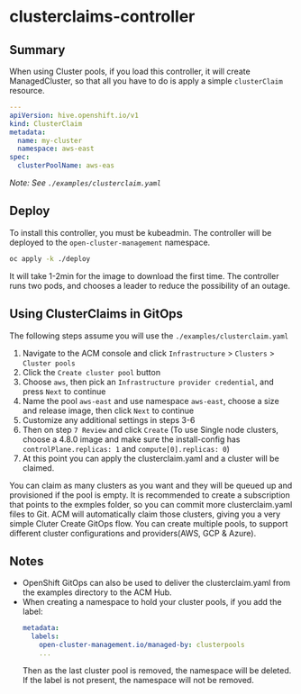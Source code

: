 # clusterclaims-controller

## Summary
When using Cluster pools, if you load this controller, it will create ManagedCluster, so that all you have to do is apply a simple `clusterClaim` resource. 

```yaml
---
apiVersion: hive.openshift.io/v1
kind: ClusterClaim
metadata:
  name: my-cluster
  namespace: aws-east
spec:
  clusterPoolName: aws-eas
```
_Note: See `./examples/clusterclaim.yaml`_

## Deploy
To install this controller, you must be kubeadmin. The controller will be deployed to the `open-cluster-management` namespace.

```bash
oc apply -k ./deploy
```
It will take 1-2min for the image to download the first time. The controller runs two pods, and chooses a leader to reduce the possibility of an outage.

## Using ClusterClaims in GitOps

The following steps assume you will use the `./examples/clusterclaim.yaml`
1. Navigate to the ACM console and click `Infrastructure` > `Clusters` > `Cluster pools`
2. Click the `Create cluster pool` button
3. Choose `aws`, then pick an `Infrastructure provider credential`, and press `Next` to continue
4. Name the pool `aws-east` and use namespace `aws-east`, choose a size and release image, then click `Next` to continue
5. Customize any additional settings in steps 3-6
6. Then on step `7 Review` and click `Create` (To use Single node clusters, choose a 4.8.0 image and make sure the install-config has `controlPlane.replicas: 1` and `compute[0].replicas: 0`)
7. At this point you can apply the clusterclaim.yaml and a cluster will be claimed.

You can claim as many clusters as you want and they will be queued up and provisioned if the pool is empty.  It is recommended to create a subscription that points to the exmples folder, so you can commit more clusterclaim.yaml files to Git.  ACM will automatically claim those clusters, giving you a very simple Cluter Create GitOps flow.  You can create multiple pools, to support different cluster configurations and providers(AWS, GCP & Azure).

## Notes
* OpenShift GitOps can also be used to deliver the clusterclaim.yaml from the examples directory to the ACM Hub.
* When creating a namespace to hold your cluster pools, if you add the label:
  ```yaml
  metadata:
    labels:
      open-cluster-management.io/managed-by: clusterpools
      ...
  ```
  Then as the last cluster pool is removed, the namespace will be deleted. If the label is not present, the namespace will not be removed.
  
